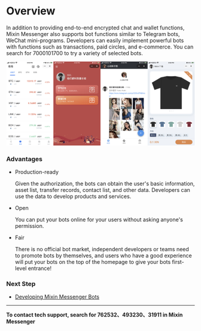 # Overview

In addition to providing end-to-end encrypted chat and wallet functions, Mixin Messenger also supports bot functions similar to Telegram bots, WeChat mini-programs. Developers can easily implement powerful bots with functions such as transactions, paid circles, and e-commerce. You can search for 7000101700 to try a variety of selected bots.

![TODO: English Version IMG, Mixin Messenger Bots](./bot-overview-samples.png)

### Advantages

- Production-ready

  Given the authorization, the bots can obtain the user's basic information, asset list, transfer records, contact list, and other data. Developers can use the data to develop products and services.

- Open

  You can put your bots online for your users without asking anyone's permission.

- Fair

  There is no official bot market, independent developers or teams need to promote bots by themselves, and users who have a good experience will put your bots on the top of the homepage to give your bots first-level entrance!

### Next Step

- [Developing Mixin Messenger Bots](./getting-started/create)

---
**To contact tech support, search for 762532、493230、31911 in Mixin Messenger**
